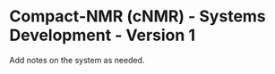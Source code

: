 # Compact-NMR (cNMR) - Systems Development - Version 1

Add notes on the system as needed. 
























